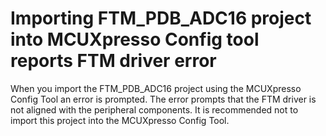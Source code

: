 # Importing FTM_PDB_ADC16 project into MCUXpresso Config tool reports FTM driver error

When you import the FTM_PDB_ADC16 project using the MCUXpresso Config Tool an error is prompted. The error prompts that the FTM driver is not aligned with the peripheral components. It is recommended not to import this project into the MCUXpresso Config Tool.